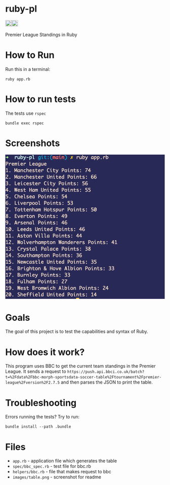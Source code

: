# ruby-pl
<img src='https://media.geeksforgeeks.org/wp-content/cdn-uploads/20190902124355/ruby-programming-language.png' width='20px' height='20px' /><img src='https://library.kissclipart.com/20181205/zaw/kissclipart-premier-league-1992-clipart-199293-fa-premier-l-d49d30556c57d022.jpg' width='20px' height='20px' />

Premier League Standings in Ruby

# How to Run
Run this in a terminal:
```
ruby app.rb
```

# How to run tests
The tests use `rspec`
```
bundle exec rspec
```

# Screenshots
![Table as of 4/20/21](/images/table.png?raw=true "Table as of 4/20/21")

# Goals
The goal of this project is to test the capabilities and syntax of Ruby.

# How does it work?
This program uses BBC to get the current team standings in the Premier League. It sends a request to `https://push.api.bbci.co.uk/batch?t=%2Fdata%2Fbbc-morph-sportsdata-soccer-table%2Ftournament%2Fpremier-league%2Fversion%2F2.7.5` and then parses the JSON to print the table.

# Troubleshooting
Errors running the tests? Try to run:
```
bundle install --path .bundle
```

# Files
- `app.rb` - application file which generates the table
- `spec/bbc_spec.rb` - test file for bbc.rb
- `helpers/bbc.rb` - file that makes request to bbc
- `images/table.png` - screenshot for readme